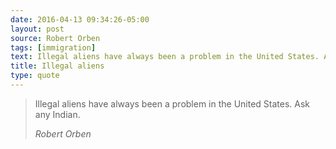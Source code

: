 ```yaml
---
date: 2016-04-13 09:34:26-05:00
layout: post
source: Robert Orben
tags: [immigration]
text: Illegal aliens have always been a problem in the United States. Ask any Indian.
title: Illegal aliens
type: quote
---
```

> Illegal aliens have always been a problem in the United States. Ask any Indian.
> 
> <cite>Robert Orben</cite>